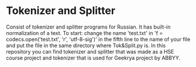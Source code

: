 # Tokenizer and Splitter

Consist of tokenizer and splitter programs for Russian. It has built-in normalization of a text.
To start: change the name 'test.txt' in 'f = codecs.open('test.txt', 'r', 'utf-8-sig')' in the fifth line to the name of your file and put the file in the same directory where Tok&Split.py is.
In this repository you can find tokenizer and splitter that was made as a HSE course project and tokenizer that is used for Geekrya project by ABBYY.
